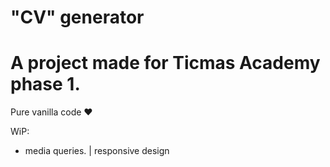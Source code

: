 # "CV" generator
# A project made for Ticmas Academy phase 1. 

Pure vanilla code ❤ 


WiP:

- media queries.
    | responsive design
